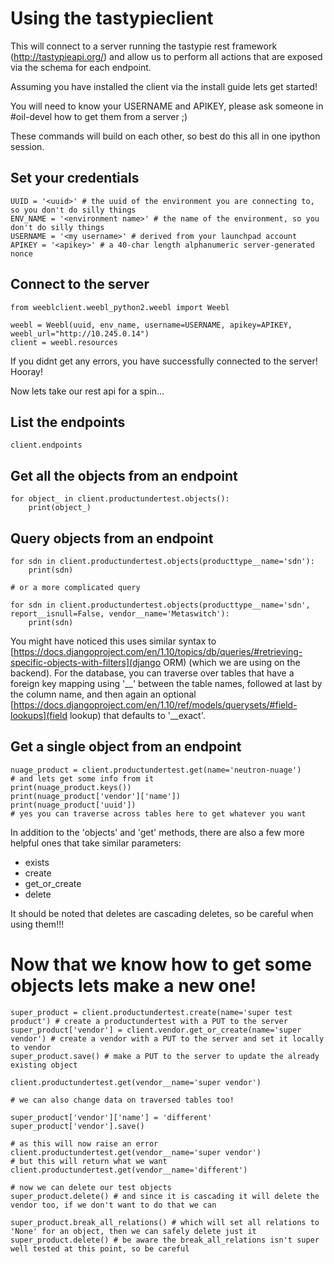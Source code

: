 # Using the tastypieclient

This will connect to a server running the tastypie rest framework (http://tastypieapi.org/) and allow us to perform all actions that are exposed via the schema for each endpoint.

Assuming you have installed the client via the install guide lets get started!

You will need to know your USERNAME and APIKEY, please ask someone in #oil-devel how to get them from a server ;)

These commands will build on each other, so best do this all in one ipython session.

## Set your credentials
```
UUID = '<uuid>' # the uuid of the environment you are connecting to, so you don't do silly things
ENV_NAME = '<environment name>' # the name of the environment, so you don't do silly things
USERNAME = '<my username>' # derived from your launchpad account
APIKEY = '<apikey>' # a 40-char length alphanumeric server-generated nonce
```

## Connect to the server
```
from weeblclient.weebl_python2.weebl import Weebl

weebl = Weebl(uuid, env_name, username=USERNAME, apikey=APIKEY, weebl_url="http://10.245.0.14")
client = weebl.resources
```

If you didnt get any errors, you have successfully connected to the server! Hooray!


Now lets take our rest api for a spin...

## List the endpoints
```
client.endpoints
```

## Get all the objects from an endpoint
```
for object_ in client.productundertest.objects():
    print(object_)

```
## Query objects from an endpoint
```
for sdn in client.productundertest.objects(producttype__name='sdn'):
    print(sdn)

# or a more complicated query

for sdn in client.productundertest.objects(producttype__name='sdn', report__isnull=False, vendor__name='Metaswitch'):
    print(sdn)
```
You might have noticed this uses similar syntax to [https://docs.djangoproject.com/en/1.10/topics/db/queries/#retrieving-specific-objects-with-filters](django ORM) (which we are using on the backend).
For the database, you can traverse over tables that have a foreign key mapping using '\_\_' between the table names, followed at last by the column name, and then again an optional [https://docs.djangoproject.com/en/1.10/ref/models/querysets/#field-lookups](field lookup) that defaults to '\_\_exact'.
## Get a single object from an endpoint
```
nuage_product = client.productundertest.get(name='neutron-nuage')
# and lets get some info from it
print(nuage_product.keys())
print(nuage_product['vendor']['name'])
print(nuage_product['uuid'])
# yes you can traverse across tables here to get whatever you want
```
In addition to the 'objects' and 'get' methods, there are also a few more helpful ones that take similar parameters:

* exists
* create
* get_or_create
* delete

It should be noted that deletes are cascading deletes, so be careful when using them!!!
# Now that we know how to get some objects lets make a new one!

```
super_product = client.productundertest.create(name='super test product') # create a productundertest with a PUT to the server
super_product['vendor'] = client.vendor.get_or_create(name='super vendor') # create a vendor with a PUT to the server and set it locally to vendor
super_product.save() # make a PUT to the server to update the already existing object

client.productundertest.get(vendor__name='super vendor')

# we can also change data on traversed tables too!

super_product['vendor']['name'] = 'different'
super_product['vendor'].save()

# as this will now raise an error
client.productundertest.get(vendor__name='super vendor')
# but this will return what we want
client.productundertest.get(vendor__name='different')

# now we can delete our test objects
super_product.delete() # and since it is cascading it will delete the vendor too, if we don't want to do that we can

super_product.break_all_relations() # which will set all relations to 'None' for an object, then we can safely delete just it
super_product.delete() # be aware the break_all_relations isn't super well tested at this point, so be careful
```
